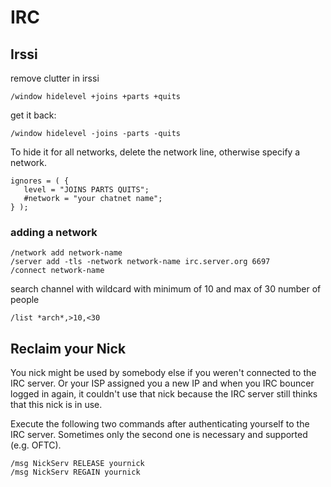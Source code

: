 # IRC

## Irssi

remove clutter in irssi

```
/window hidelevel +joins +parts +quits
```

get it back:
```
/window hidelevel -joins -parts -quits
```

To hide it for all networks, delete the network line, otherwise specify a
network.

```
ignores = ( {
   level = "JOINS PARTS QUITS";
   #network = "your chatnet name";
} );
```

### adding a network

```
/network add network-name
/server add -tls -network network-name irc.server.org 6697
/connect network-name
```

search channel with wildcard with minimum of 10 and max of 30 number of people

```
/list *arch*,>10,<30
```

## Reclaim your Nick

You nick might be used by somebody else if you weren't connected to the
IRC server. Or your ISP assigned you a new IP and when you IRC bouncer
logged in again, it couldn't use that nick because the IRC server still
thinks that this nick is in use.

Execute the following two commands after authenticating yourself to the
IRC server. Sometimes only the second one is necessary and supported
(e.g. OFTC).

```
/msg NickServ RELEASE yournick
/msg NickServ REGAIN yournick
```

